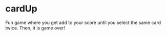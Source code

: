 # cardUp
Fun game where you get add to your score until you select the same card twice. Then, it is game over!
